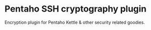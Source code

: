 # Pentaho SSH cryptography plugin
Encryption plugin for Pentaho Kettle &amp; other security related goodies.
